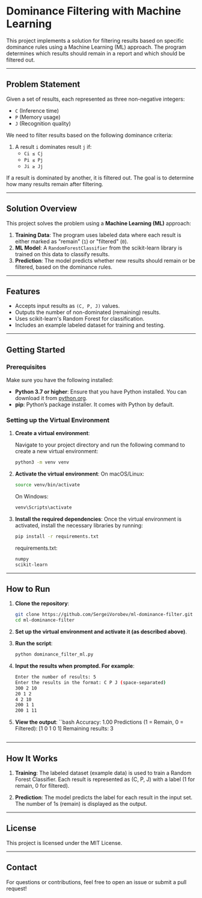 # Dominance Filtering with Machine Learning

This project implements a solution for filtering results based on specific dominance rules using a Machine Learning (ML) approach. The program determines which results should remain in a report and which should be filtered out.

---

## **Problem Statement**

Given a set of results, each represented as three non-negative integers:

- `C` (Inference time)
- `P` (Memory usage)
- `J` (Recognition quality)

We need to filter results based on the following dominance criteria:

1. A result `i` dominates result `j` if:
   - `Ci ≤ Cj`
   - `Pi ≤ Pj`
   - `Ji ≥ Jj`

If a result is dominated by another, it is filtered out. The goal is to determine how many results remain after filtering.

---

## **Solution Overview**

This project solves the problem using a **Machine Learning (ML)** approach:

1. **Training Data**: The program uses labeled data where each result is either marked as "remain" (`1`) or "filtered" (`0`).
2. **ML Model**: A `RandomForestClassifier` from the scikit-learn library is trained on this data to classify results.
3. **Prediction**: The model predicts whether new results should remain or be filtered, based on the dominance rules.

---

## **Features**

- Accepts input results as `(C, P, J)` values.
- Outputs the number of non-dominated (remaining) results.
- Uses scikit-learn's Random Forest for classification.
- Includes an example labeled dataset for training and testing.

---

## **Getting Started**

### **Prerequisites**

Make sure you have the following installed:

- **Python 3.7 or higher**: Ensure that you have Python installed. You can download it from [python.org](https://www.python.org/downloads/).
- **pip**: Python’s package installer. It comes with Python by default.

### **Setting up the Virtual Environment**

1. **Create a virtual environment**:

   Navigate to your project directory and run the following command to create a new virtual environment:
   ```bash
   python3 -m venv venv
   ```
   
2. **Activate the virtual environment**:
    On macOS/Linux:
    ```bash
    source venv/bin/activate
    ```
    
    On Windows:
    ```bash
    venv\Scripts\activate
    ```

3. **Install the required dependencies**:
    Once the virtual environment is activated, install the necessary libraries by running:
    ```bash
    pip install -r requirements.txt
    ```

    requirements.txt:
    ```bash
    numpy
    scikit-learn
    ```

---

## **How to Run**

1. **Clone the repository**:
    ```bash
    git clone https://github.com/SergeiVorobev/ml-dominance-filter.git
    cd ml-dominance-filter
    ```

2. **Set up the virtual environment and activate it (as described above)**.

3. **Run the script**:
    ```bash
    python dominance_filter_ml.py
    ```

4. **Input the results when prompted. For example**:
    ```bash
    Enter the number of results: 5
    Enter the results in the format: C P J (space-separated)
    300 2 10
    20 1 2
    4 2 10
    200 1 1
    200 1 11
    ```

5. **View the output**:
    ``bash
    Accuracy: 1.00
    Predictions (1 = Remain, 0 = Filtered): [1 0 1 0 1]
    Remaining results: 3
    ```

---

## **How It Works**

1. **Training**:
    The labeled dataset (example data) is used to train a Random Forest Classifier.
    Each result is represented as (C, P, J) with a label (1 for remain, 0 for filtered).
    
2. **Prediction**:
    The model predicts the label for each result in the input set.
    The number of 1s (remain) is displayed as the output.

---

## **License**

This project is licensed under the MIT License.

---

## **Contact**

For questions or contributions, feel free to open an issue or submit a pull request!
